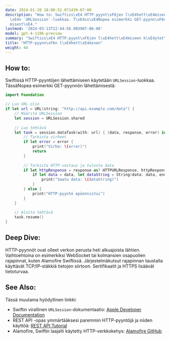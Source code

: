 ```yaml
---
date: 2024-01-20 18:00:52.071439-07:00
description: "How to: Swiftiss\xE4 HTTP-pyynt\xF6jen l\xE4hett\xE4miseen k\xE4ytet\xE4\
  \xE4n `URLSession`-luokkaa. T\xE4ss\xE4Nopea esimerkki GET-pyynn\xF6n l\xE4hett\xE4\
  misest\xE4."
lastmod: '2024-03-13T22:44:56.903987-06:00'
model: gpt-4-1106-preview
summary: "Swiftiss\xE4 HTTP-pyynt\xF6jen l\xE4hett\xE4miseen k\xE4ytet\xE4\xE4n `URLSession`-luokkaa."
title: "HTTP-pyynn\xF6n l\xE4hett\xE4minen"
weight: 44
---
```


## How to:
Swiftissä HTTP-pyyntöjen lähettämiseen käytetään `URLSession`-luokkaa. TässäNopea esimerkki GET-pyynnön lähettämisestä:

```Swift
import Foundation

// Luo URL-olio
if let url = URL(string: "http://api.example.com/data") {
    // Määritä URLSession
    let session = URLSession.shared
    
    // Luo tehtävä
    let task = session.dataTask(with: url) { (data, response, error) in
        // Tarkista virheet
        if let error = error {
            print("Virhe: \(error)")
            return
        }
        
        // Tarkista HTTP-vastaus ja tulosta data
        if let httpResponse = response as? HTTPURLResponse, httpResponse.statusCode == 200 {
            if let data = data, let dataString = String(data: data, encoding: .utf8) {
                print("Saatu data: \(dataString)")
            }
        } else {
            print("HTTP-pyyntö epäonnistui")
        }
    }
    
    // Aloita tehtävä
    task.resume()
}
```

## Deep Dive:
HTTP-pyynnöt ovat olleet verkon perusta heti alkuajoista lähtien. Vaihtoehtoina on esimerkiksi WebSocket tai kolmansien osapuolien rajapinnat, kuten Alamofire Swiftissä. Järjestelmäkutsut rajapinnan taustalla käyttävät TCP/IP-stäkkiä tietojen siirtoon. Sertifikaatit ja HTTPS lisäävät tietoturvaa.

## See Also:
Tässä muutama hyödyllinen linkki:

- Swiftin virallinen `URLSession`-dokumentaatio: [Apple Developer Documentation](https://developer.apple.com/documentation/foundation/urlsession)
- REST API -opas ymmärtääksesi paremmin HTTP-pyyntöjä ja niiden käyttöä: [REST API Tutorial](https://restfulapi.net/)
- Alamofire, Swiftin laajalti käytetty HTTP-verkkokehys: [Alamofire GitHub](https://github.com/Alamofire/Alamofire)
